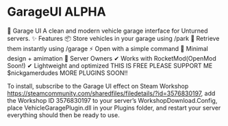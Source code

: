 # GarageUI ALPHA
🚗 Garage UI  A clean and modern vehicle garage interface for Unturned servers.  ✨ Features  📦 Store vehicles in your garage using /park 🚙 Retrieve them instantly using /garage ⚡ Open with a simple command 🎨 Minimal design + amimation  🔧 Server Owners  ✔ Works with RocketMod(OpenMod Soon!)  ✔ Lightweight and optimized THIS IS FREE PLEASE SUPPORT ME $nickgamerdudes MORE PLUGINS SOON!!

To install, subscribe to the Garage UI effect on Steam Workshop https://steamcommunity.com/sharedfiles/filedetails/?id=3576830197, add the Workshop ID 3576830197 to your server’s WorkshopDownload.Config, place VehicleGaragePlugin.dll in your Plugins folder, and restart your server everything should then be ready to use.
